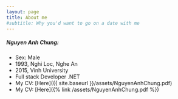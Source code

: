 ```yaml
---
layout: page
title: About me
#subtitle: Why you'd want to go on a date with me
---
```


##### Nguyen Anh Chung:
- Sex: Male
- 1993, Nghi Loc, Nghe An
- 2015, Vinh University
- Full stack Developer .NET
- My CV: [Here]({{ site.baseurl }}/assets/NguyenAnhChung.pdf)
- My CV: [Here]({% link /assets/NguyenAnhChung.pdf %})

<!-- To be honest, I'm having some trouble remembering right now, so why don't you just watch [my movie](http://en.wikipedia.org/wiki/The_Princess_Bride_%28film%29) and it will answer **all** your questions. -->
